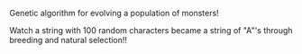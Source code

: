 Genetic algorithm for evolving a population of monsters!

Watch a string with 100 random characters became a string of "A"'s through breeding and natural selection!!
